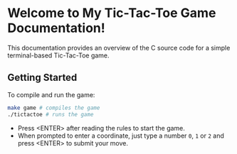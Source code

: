 # Welcome to My Tic-Tac-Toe Game Documentation!

This documentation provides an overview of the C source code for a simple terminal-based Tic-Tac-Toe game.

## Getting Started
To compile and run the game:
```bash
make game # compiles the game
./tictactoe # runs the game
```
* Press \<ENTER\> after reading the rules to start the game.
* When prompted to enter a coordinate, just type a number `0`, `1` or `2` and press \<ENTER\> to submit your move.